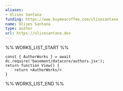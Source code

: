 ```yaml
---
aliases:
- Ulises Santana
funding: https://www.buymeacoffee.com/ulisesantana
name: Ulises Santana
type: author
url: https://ulisesantana.dev
---
```



%% WORKS_LIST_START %%

```datacorejsx
const { AuthorWorks } = await dc.require('basement/datacore/authors.jsx');
return function View() {
    return <AuthorWorks/>
}
```
%% WORKS_LIST_END %%